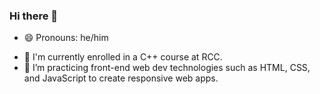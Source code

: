 ### Hi there 👋
- 😄 Pronouns: he/him
<!-- - 🔭 I’m currently working on The Odin Project's Full-Stack Web Development curriculum. -->
- 🔭 I'm currently enrolled in a C++ course at RCC.
- 🌱 I’m practicing front-end web dev technologies such as HTML, CSS, and JavaScript to create responsive web apps.
<!-- - 👯 I’m looking to collaborate on a team of web developers, UI/UX designers to better understand the process of creating a website.
 -->
<!--
**guzmaneandrew/guzmaneandrew** is a ✨ _special_ ✨ repository because its `README.md` (this file) appears on your GitHub profile.
-->
